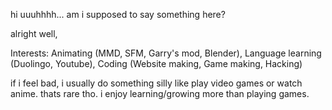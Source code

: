hi
uuuhhhh... am i supposed to say something here?

alright well,

Interests: Animating (MMD, SFM, Garry's mod, Blender), Language learning (Duolingo, Youtube), Coding (Website making, Game making, Hacking)

if i feel bad, i usually do something silly like play video games or watch anime. thats rare tho. i enjoy learning/growing more than playing games.
